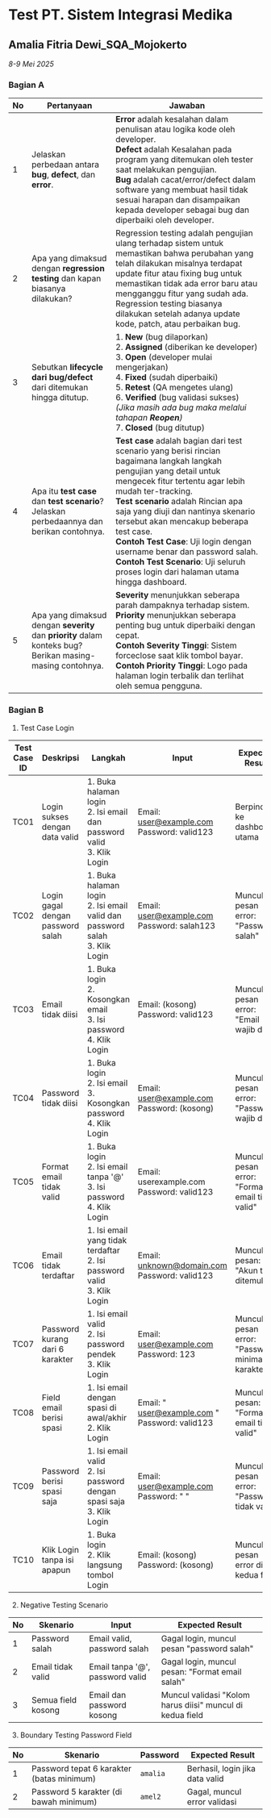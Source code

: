 # Test PT. Sistem Integrasi Medika
## Amalia Fitria Dewi_SQA_Mojokerto
*8-9 Mei 2025*


### Bagian A

| No | Pertanyaan | Jawaban |
|----|------------|---------|
| 1 | Jelaskan perbedaan antara **bug**, **defect**, dan **error**. | **Error** adalah kesalahan dalam penulisan atau logika kode oleh developer. <br> **Defect** adalah Kesalahan pada program yang ditemukan oleh tester saat melakukan pengujian. <br> **Bug** adalah cacat/error/defect dalam software yang membuat hasil tidak sesuai harapan dan disampaikan kepada developer sebagai bug dan diperbaiki oleh developer. |
| 2 | Apa yang dimaksud dengan **regression testing** dan kapan biasanya dilakukan? | Regression testing adalah pengujian ulang terhadap sistem untuk memastikan bahwa perubahan yang telah dilakukan misalnya terdapat update fitur atau fixing bug untuk memastikan tidak ada error baru atau mengganggu fitur yang sudah ada. Regression testing biasanya dilakukan setelah adanya update kode, patch, atau perbaikan bug. |
| 3 | Sebutkan **lifecycle dari bug/defect** dari ditemukan hingga ditutup. | 1. **New** (bug dilaporkan) <br> 2. **Assigned** (diberikan ke developer) <br> 3. **Open** (developer mulai mengerjakan) <br> 4. **Fixed** (sudah diperbaiki) <br> 5. **Retest** (QA mengetes ulang) <br> 6. **Verified** (bug validasi sukses) *(Jika masih ada bug maka melalui tahapan ***Reopen***)* <br> 7. **Closed** (bug ditutup) <br> |
| 4 | Apa itu **test case** dan **test scenario**? Jelaskan perbedaannya dan berikan contohnya. | **Test case** adalah bagian dari test scenario yang berisi rincian bagaimana langkah langkah pengujian yang detail untuk mengecek fitur tertentu agar lebih mudah ter-tracking. <br> **Test scenario** adalah Rincian apa saja yang diuji dan nantinya skenario tersebut akan mencakup beberapa test case. <br> **Contoh Test Case**: Uji login dengan username benar dan password salah. <br> **Contoh Test Scenario**: Uji seluruh proses login dari halaman utama hingga dashboard. |
| 5 | Apa yang dimaksud dengan **severity** dan **priority** dalam konteks bug? Berikan masing-masing contohnya. | **Severity** menunjukkan seberapa parah dampaknya terhadap sistem. <br> **Priority** menunjukkan seberapa penting bug untuk diperbaiki dengan cepat. <br> **Contoh Severity Tinggi**: Sistem forceclose saat klik tombol bayar. <br> **Contoh Priority Tinggi**: Logo pada halaman login terbalik dan terlihat oleh semua pengguna. |


### Bagian B

1. Test Case Login

| Test Case ID | Deskripsi                       | Langkah                                                                 | Input                          | Expected Result                              |
|--------------|----------------------------------|------------------------------------------------------------------------|-------------------------------|-----------------------------------------------|
| TC01         | Login sukses dengan data valid   | 1. Buka halaman login<br>2. Isi email dan password valid<br>3. Klik Login | Email: user@example.com<br>Password: valid123 | Berpindah ke dashboard utama                  |
| TC02         | Login gagal dengan password salah | 1. Buka halaman login<br>2. Isi email valid dan password salah<br>3. Klik Login | Email: user@example.com<br>Password: salah123 | Muncul pesan error: "Password salah"         |
| TC03         | Email tidak diisi                | 1. Buka login<br>2. Kosongkan email<br>3. Isi password<br>4. Klik Login | Email: (kosong)<br>Password: valid123 | Muncul pesan error: "Email wajib diisi"      |
| TC04         | Password tidak diisi             | 1. Buka login<br>2. Isi email<br>3. Kosongkan password<br>4. Klik Login | Email: user@example.com<br>Password: (kosong) | Muncul pesan error: "Password wajib diisi"   |
| TC05         | Format email tidak valid         | 1. Buka login<br>2. Isi email tanpa '@'<br>3. Isi password<br>4. Klik Login | Email: userexample.com<br>Password: valid123 | Muncul pesan error: "Format email tidak valid" |
| TC06         | Email tidak terdaftar            | 1. Isi email yang tidak terdaftar<br>2. Isi password valid<br>3. Klik Login | Email: unknown@domain.com<br>Password: valid123 | Muncul pesan: "Akun tidak ditemukan"         |
| TC07         | Password kurang dari 6 karakter  | 1. Isi email valid<br>2. Isi password pendek<br>3. Klik Login            | Email: user@example.com<br>Password: 123 | Muncul pesan error: "Password minimal 6 karakter" |
| TC08         | Field email berisi spasi         | 1. Isi email dengan spasi di awal/akhir<br>2. Klik Login                 | Email: " user@example.com "<br>Password: valid123 | Muncul pesan: "Format email tidak valid"     |
| TC09         | Password berisi spasi saja       | 1. Isi email valid<br>2. Isi password dengan spasi saja<br>3. Klik Login | Email: user@example.com<br>Password: "   " | Muncul pesan error: "Password tidak valid"   |
| TC10         | Klik Login tanpa isi apapun      | 1. Buka login<br>2. Klik langsung tombol Login                          | Email: (kosong)<br>Password: (kosong) | Muncul pesan error di kedua field            |


2. Negative Testing Scenario

| No | Skenario | Input | Expected Result |
|----|----------|-------|------------------|
| 1  | Password salah | Email valid, password salah | Gagal login, muncul pesan "password salah" |
| 2  | Email tidak valid | Email tanpa '@', password valid | Gagal login, muncul pesan: "Format email salah" |
| 3  | Semua field kosong | Email dan password kosong | Muncul validasi "Kolom harus diisi" muncul di kedua field |


3. Boundary Testing Password Field

| No | Skenario | Password | Expected Result |
|----|----------|----------|------------------|
| 1  | Password tepat 6 karakter (batas minimum) | `amalia` | Berhasil, login jika data valid |
| 2  | Password 5 karakter (di bawah minimum)    | `amel2`  | Gagal, muncul error validasi |
